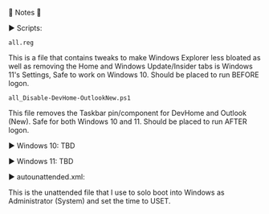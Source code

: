 🔴 Notes 🔴

▶ Scripts:

`all.reg`

This is a file that contains tweaks to make Windows Explorer less bloated as well as removing the Home and Windows Update/Insider tabs is Windows 11's Settings, Safe to work on Windows 10. Should be placed to run BEFORE logon.

`all_Disable-DevHome-OutlookNew.ps1`

This file removes the Taskbar pin/component for DevHome and Outlook (New). Safe for both Windows 10 and 11. Should be placed to run AFTER logon.
  
▶ Windows 10: TBD

▶ Windows 11: TBD

▶ autounattended.xml:

  This is the unattended file that I use to solo boot into Windows as Administrator (System) and set the time to USET.
